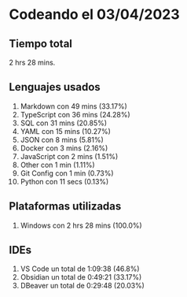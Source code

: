 # Codeando el 03/04/2023

## Tiempo total
2 hrs 28 mins.

## Lenguajes usados
1. Markdown con 49 mins (33.17%)
1. TypeScript con 36 mins (24.28%)
1. SQL con 31 mins (20.85%)
1. YAML con 15 mins (10.27%)
1. JSON con 8 mins (5.81%)
1. Docker con 3 mins (2.16%)
1. JavaScript con 2 mins (1.51%)
1. Other con 1 min (1.11%)
1. Git Config con 1 min (0.73%)
1. Python con 11 secs (0.13%)

## Plataformas utilizadas
1. Windows con 2 hrs 28 mins (100.0%)

## IDEs
1. VS Code un total de 1:09:38 (46.8%)
1. Obsidian un total de 0:49:21 (33.17%)
1. DBeaver un total de 0:29:48 (20.03%)

